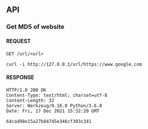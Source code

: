 ## API

### Get MD5 of website

#### REQUEST  
`GET /url/<url>`

```
curl -i http://127.0.0.1/url/https://www.google.com
```

#### RESPONSE
```
HTTP/1.0 200 OK
Content-Type: text/html; charset=utf-8
Content-Length: 32
Server: Werkzeug/0.16.0 Python/3.6.8
Date: Fri, 17 Dec 2021 15:32:20 GMT

64cad98e15a27b84745e346cf303c341
```